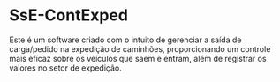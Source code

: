 # SsE-ContExped
 Este é um software criado com o intuito de gerenciar a saída de carga/pedido na expedição de caminhões, proporcionando um controle mais eficaz sobre os veículos que saem e entram, além de registrar os valores no setor de expedição.
